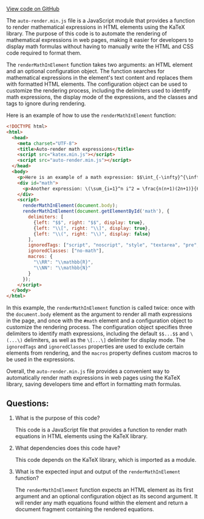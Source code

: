 [View code on GitHub](https://github.com/solana-labs/solana/blob/master/docs/static/katex/contrib/auto-render.min.js)

The `auto-render.min.js` file is a JavaScript module that provides a function to render mathematical expressions in HTML elements using the KaTeX library. The purpose of this code is to automate the rendering of mathematical expressions in web pages, making it easier for developers to display math formulas without having to manually write the HTML and CSS code required to format them.

The `renderMathInElement` function takes two arguments: an HTML element and an optional configuration object. The function searches for mathematical expressions in the element's text content and replaces them with formatted HTML elements. The configuration object can be used to customize the rendering process, including the delimiters used to identify math expressions, the display mode of the expressions, and the classes and tags to ignore during rendering.

Here is an example of how to use the `renderMathInElement` function:

```html
<!DOCTYPE html>
<html>
  <head>
    <meta charset="UTF-8">
    <title>Auto-render math expressions</title>
    <script src="katex.min.js"></script>
    <script src="auto-render.min.js"></script>
  </head>
  <body>
    <p>Here is an example of a math expression: $$\int_{-\infty}^{\infty} e^{-x^2} dx = \sqrt{\pi}$$</p>
    <div id="math">
      <p>Another expression: \(\sum_{i=1}^n i^2 = \frac{n(n+1)(2n+1)}{6}\)</p>
    </div>
    <script>
      renderMathInElement(document.body);
      renderMathInElement(document.getElementById('math'), {
        delimiters: [
          {left: "$$", right: "$$", display: true},
          {left: "\\[", right: "\\]", display: true},
          {left: "\\(", right: "\\)", display: false}
        ],
        ignoredTags: ["script", "noscript", "style", "textarea", "pre", "code", "option"],
        ignoredClasses: ["no-math"],
        macros: {
          "\\RR": "\\mathbb{R}",
          "\\NN": "\\mathbb{N}"
        }
      });
    </script>
  </body>
</html>
```

In this example, the `renderMathInElement` function is called twice: once with the `document.body` element as the argument to render all math expressions in the page, and once with the `#math` element and a configuration object to customize the rendering process. The configuration object specifies three delimiters to identify math expressions, including the default `$$...$$` and `\(...\)` delimiters, as well as the `\[...\]` delimiter for display mode. The `ignoredTags` and `ignoredClasses` properties are used to exclude certain elements from rendering, and the `macros` property defines custom macros to be used in the expressions.

Overall, the `auto-render.min.js` file provides a convenient way to automatically render math expressions in web pages using the KaTeX library, saving developers time and effort in formatting math formulas.
## Questions: 
 1. What is the purpose of this code?
    
    This code is a JavaScript file that provides a function to render math equations in HTML elements using the KaTeX library.

2. What dependencies does this code have?
    
    This code depends on the KaTeX library, which is imported as a module.

3. What is the expected input and output of the `renderMathInElement` function?
    
    The `renderMathInElement` function expects an HTML element as its first argument and an optional configuration object as its second argument. It will render any math equations found within the element and return a document fragment containing the rendered equations.